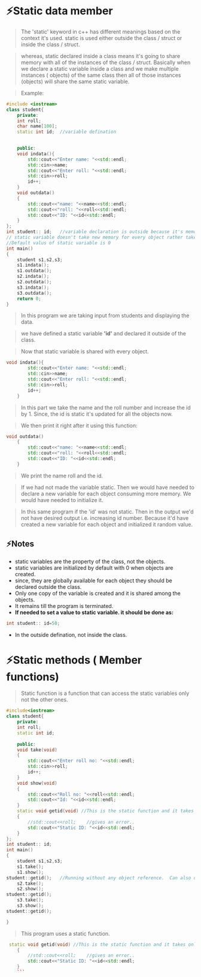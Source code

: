 # ⚡Static data member
> The 'static' keyword in c++ has different meanings based on the context it's used. static is used either outside the class / struct or inside the class / struct.

> whereas, static declared inside a class means it's going to share memory with all of the instances of the class / struct.
> Basically when we declare a static variable inside a class and we make multiple instances ( objects) of the same class then all of those instances (objects) will share the same static variable.

> Example:
```c++
#include <iostream>
class student{
    private:
    int roll;
    char name[100];
    static int id;  //variable defination

    
    public: 
    void indata(){
        std::cout<<"Enter name: "<<std::endl;
        std::cin>>name;
        std::cout<<"Enter roll: "<<std::endl;
        std::cin>>roll;
        id++;
    }
    void outdata()
    {
        std::cout<<"name: "<<name<<std::endl;
        std::cout<<"roll: "<<roll<<std::endl;
        std::cout<<"ID: "<<id<<std::endl;
    }
};
int student:: id;   //variable declaration is outside because it's memory is to be shared with each object created.
// static variable doesn't take new memory for every object rather takes memory once and gets updated 
//Default valus of static variable is 0
int main()
{
    student s1,s2,s3;
    s1.indata();
    s1.outdata();
    s2.indata();
    s2.outdata();
    s3.indata();
    s3.outdata();
    return 0;
}
```

> In this program we are taking input from students and displaying the data.

> we have defined a static variable **'id'** and declared it outside of the class. 

> Now that static variable is shared with every object. 
```c++
void indata(){
        std::cout<<"Enter name: "<<std::endl;
        std::cin>>name;
        std::cout<<"Enter roll: "<<std::endl;
        std::cin>>roll;
        id++;
    }
```
> In this part we take the name and the roll number and increase the id by 1. Since, the id is static it's updated for all the objects now.

> We then print it right after it using this function:
```c++
void outdata()
    {
        std::cout<<"name: "<<name<<std::endl;
        std::cout<<"roll: "<<roll<<std::endl;
        std::cout<<"ID: "<<id<<std::endl;
    }
```
> We print the name roll and the id.

> If we had not made the variable static. Then we would have needed to declare a new variable for each object consuming more memory. We would have needed to initialize it.

> In this same program if the 'id' was not static. Then in the output we'd not have desired output i.e. increasing id number. Because it'd have created a new variable for each object and initialized it random value.
## ⚡Notes
- static variables are the property of the class, not the objects.
- static variables are initialized by default with 0 when objects are created.
- since, they are globally available for each object they should be declared outside the class.
- Only one copy of the variable is created and it is shared among the objects.
- It remains till the program is terminated.
- **If needed to set a value to static variable. it should be done as:**
```c++
int student:: id=50; 
```
- In the outside defination, not inside the class.

# ⚡Static methods ( Member functions)

> Static function is a function that can access the static variables only not the other ones.
```c++
#include<iostream>
class student{
    private:
    int roll;
    static int id;
    
    public:
    void take(void)
    {
        std::cout<<"Enter roll no: "<<std::endl;
        std::cin>>roll;
        id++;
    }
    void show(void)
    {
        std::cout<<"Roll no: "<<roll<<std::endl;
        std::cout<<"Id: "<<id<<std::endl;
    }
    static void getid(void) //This is the static function and it takes only the static variables
    {
        //std::cout<<roll;    //gives an error..
        std::cout<<"Static ID: "<<id<<std::endl;
    }
};
int student:: id;
int main()
{
    student s1,s2,s3;
    s1.take();
    s1.show();
student::getid();   //Running without any object reference.  Can also use object, s1.getid(); is also valid.
    s2.take();
    s2.show();
student::getid();
    s3.take();
    s3.show();
student::getid();

}
```
> This program uses a static function.
```c++
 static void getid(void) //This is the static function and it takes only the static variables
    {
        //std::cout<<roll;    //gives an error..
        std::cout<<"Static ID: "<<id<<std::endl;
    }
    ```